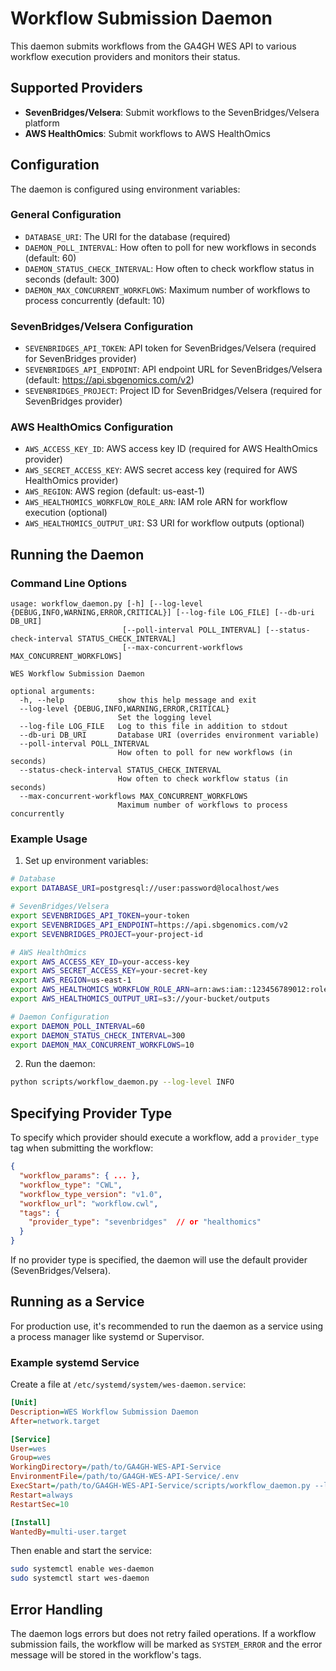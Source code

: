 # Workflow Submission Daemon

This daemon submits workflows from the GA4GH WES API to various workflow execution providers and monitors their status.

## Supported Providers

- **SevenBridges/Velsera**: Submit workflows to the SevenBridges/Velsera platform
- **AWS HealthOmics**: Submit workflows to AWS HealthOmics

## Configuration

The daemon is configured using environment variables:

### General Configuration

- `DATABASE_URI`: The URI for the database (required)
- `DAEMON_POLL_INTERVAL`: How often to poll for new workflows in seconds (default: 60)
- `DAEMON_STATUS_CHECK_INTERVAL`: How often to check workflow status in seconds (default: 300)
- `DAEMON_MAX_CONCURRENT_WORKFLOWS`: Maximum number of workflows to process concurrently (default: 10)

### SevenBridges/Velsera Configuration

- `SEVENBRIDGES_API_TOKEN`: API token for SevenBridges/Velsera (required for SevenBridges provider)
- `SEVENBRIDGES_API_ENDPOINT`: API endpoint URL for SevenBridges/Velsera (default: https://api.sbgenomics.com/v2)
- `SEVENBRIDGES_PROJECT`: Project ID for SevenBridges/Velsera (required for SevenBridges provider)

### AWS HealthOmics Configuration

- `AWS_ACCESS_KEY_ID`: AWS access key ID (required for AWS HealthOmics provider)
- `AWS_SECRET_ACCESS_KEY`: AWS secret access key (required for AWS HealthOmics provider)
- `AWS_REGION`: AWS region (default: us-east-1)
- `AWS_HEALTHOMICS_WORKFLOW_ROLE_ARN`: IAM role ARN for workflow execution (optional)
- `AWS_HEALTHOMICS_OUTPUT_URI`: S3 URI for workflow outputs (optional)

## Running the Daemon

### Command Line Options

```
usage: workflow_daemon.py [-h] [--log-level {DEBUG,INFO,WARNING,ERROR,CRITICAL}] [--log-file LOG_FILE] [--db-uri DB_URI]
                         [--poll-interval POLL_INTERVAL] [--status-check-interval STATUS_CHECK_INTERVAL]
                         [--max-concurrent-workflows MAX_CONCURRENT_WORKFLOWS]

WES Workflow Submission Daemon

optional arguments:
  -h, --help            show this help message and exit
  --log-level {DEBUG,INFO,WARNING,ERROR,CRITICAL}
                        Set the logging level
  --log-file LOG_FILE   Log to this file in addition to stdout
  --db-uri DB_URI       Database URI (overrides environment variable)
  --poll-interval POLL_INTERVAL
                        How often to poll for new workflows (in seconds)
  --status-check-interval STATUS_CHECK_INTERVAL
                        How often to check workflow status (in seconds)
  --max-concurrent-workflows MAX_CONCURRENT_WORKFLOWS
                        Maximum number of workflows to process concurrently
```

### Example Usage

1. Set up environment variables:

```bash
# Database
export DATABASE_URI=postgresql://user:password@localhost/wes

# SevenBridges/Velsera
export SEVENBRIDGES_API_TOKEN=your-token
export SEVENBRIDGES_API_ENDPOINT=https://api.sbgenomics.com/v2
export SEVENBRIDGES_PROJECT=your-project-id

# AWS HealthOmics
export AWS_ACCESS_KEY_ID=your-access-key
export AWS_SECRET_ACCESS_KEY=your-secret-key
export AWS_REGION=us-east-1
export AWS_HEALTHOMICS_WORKFLOW_ROLE_ARN=arn:aws:iam::123456789012:role/workflow-role
export AWS_HEALTHOMICS_OUTPUT_URI=s3://your-bucket/outputs

# Daemon Configuration
export DAEMON_POLL_INTERVAL=60
export DAEMON_STATUS_CHECK_INTERVAL=300
export DAEMON_MAX_CONCURRENT_WORKFLOWS=10
```

2. Run the daemon:

```bash
python scripts/workflow_daemon.py --log-level INFO
```

## Specifying Provider Type

To specify which provider should execute a workflow, add a `provider_type` tag when submitting the workflow:

```json
{
  "workflow_params": { ... },
  "workflow_type": "CWL",
  "workflow_type_version": "v1.0",
  "workflow_url": "workflow.cwl",
  "tags": {
    "provider_type": "sevenbridges"  // or "healthomics"
  }
}
```

If no provider type is specified, the daemon will use the default provider (SevenBridges/Velsera).

## Running as a Service

For production use, it's recommended to run the daemon as a service using a process manager like systemd or Supervisor.

### Example systemd Service

Create a file at `/etc/systemd/system/wes-daemon.service`:

```ini
[Unit]
Description=WES Workflow Submission Daemon
After=network.target

[Service]
User=wes
Group=wes
WorkingDirectory=/path/to/GA4GH-WES-API-Service
EnvironmentFile=/path/to/GA4GH-WES-API-Service/.env
ExecStart=/path/to/GA4GH-WES-API-Service/scripts/workflow_daemon.py --log-level INFO --log-file /var/log/wes-daemon.log
Restart=always
RestartSec=10

[Install]
WantedBy=multi-user.target
```

Then enable and start the service:

```bash
sudo systemctl enable wes-daemon
sudo systemctl start wes-daemon
```

## Error Handling

The daemon logs errors but does not retry failed operations. If a workflow submission fails, the workflow will be marked as `SYSTEM_ERROR` and the error message will be stored in the workflow's tags.